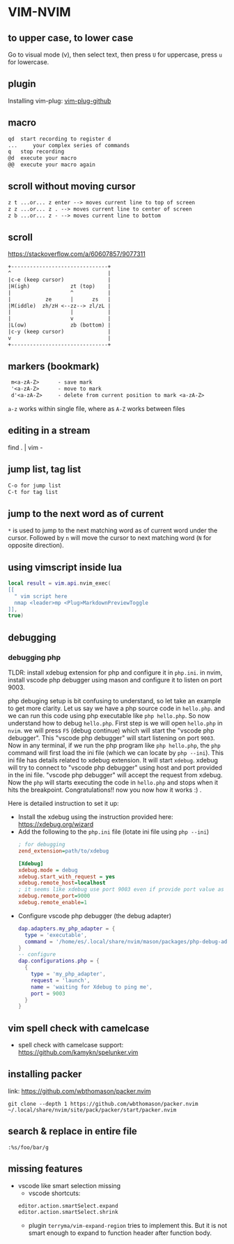 # VIM-NVIM

## to upper case, to lower case

Go to visual mode (v), then select text, then press `U` for uppercase, press `u` for lowercase.

## plugin

Installing vim-plug: [vim-plug-github](https://github.com/junegunn/vim-plug)

## macro

```txt
qd 	start recording to register d
... 	your complex series of commands
q 	stop recording
@d 	execute your macro
@@ 	execute your macro again
```

## scroll without moving cursor

```txt
z t ...or... z enter --> moves current line to top of screen
z z ...or... z . --> moves current line to center of screen
z b ...or... z - --> moves current line to bottom
```

## scroll

https://stackoverflow.com/a/60607857/9077311

```txt
+-------------------------------+
^                               |
|c-e (keep cursor)              |
|H(igh)             zt (top)    |
|                   ^           |
|           ze      |      zs   |
|M(iddle)  zh/zH <--zz--> zl/zL |
|                   |           |
|                   v           |
|L(ow)              zb (bottom) |
|c-y (keep cursor)              |
v                               |
+-------------------------------+
```

## markers (bookmark)

```txt
 m<a-zA-Z>      - save mark
 '<a-zA-Z>      - move to mark
 d'<a-zA-Z>     - delete from current position to mark <a-zA-Z>
```

`a-z` works within single file, where as `A-Z` works between files

## editing in a stream

find . | vim -


## jump list, tag list

```txt
C-o for jump list
C-t for tag list
```

## jump to the next word as of current

`*` is used to jump to the next matching word as of current word under the
cursor. Followed by `n` will move the cursor to next matching word (`N` for
opposite direction).

## using vimscript inside lua

```lua
local result = vim.api.nvim_exec(
[[
  " vim script here
  nmap <leader>mp <Plug>MarkdownPreviewToggle
]],
true)
```

## debugging

### debugging php

TLDR: install xdebug extension for php and configure it in `php.ini`.
in nvim, install vscode php debugger using mason and configure it to 
listen on port 9003.

php debuging setup is bit confusing to understand, so let take an example
to get more clarity. Let us say we have a php source code in `hello.php`.
and we can run this code using php executable like `php hello.php`.
So now understand how to debug `hello.php`. First step is we will open `hello.php`
in `nvim`. we will press `F5` (debug continue) which will start the "vscode php debugger".
This "vscode php debugger" will start listening on port `9003`. Now in any terminal, if
we run the php program like `php hello.php`, the `php` command will first load the
ini file (which we can locate by `php --ini`). This ini file has details related to
xdebug extension. It will start `xdebug`. xdebug will try to connect to "vscode php debugger"
using host and port provided in the ini file. "vscode php debugger" will accept the request
from xdebug. Now the `php` will starts executing the code in `hello.php` and stops when
it hits the breakpoint. Congratulations!! now you now how it works :) .

Here is detailed instruction to set it up:

- Install the xdebug using the instruction provided here: https://xdebug.org/wizard
- Add the following to the `php.ini` file (lotate ini file using `php --ini`)
  ```ini
  ; for debugging
  zend_extension=path/to/xdebug

  [Xdebug]
  xdebug.mode = debug
  xdebug.start_with_request = yes
  xdebug.remote_host=localhost
  ; it seems like xdebug use port 9003 even if provide port value as 9000
  xdebug.remote_port=9000
  xdebug.remote_enable=1
  ```
- Configure vscode php debugger (the debug adapter)
  ```lua
  dap.adapters.my_php_adapter = {
    type = 'executable',
    command = '/home/es/.local/share/nvim/mason/packages/php-debug-adapter/php-debug-adapter',
  }
  -- configure
  dap.configurations.php = {
    {
      type = 'my_php_adapter',
      request = 'launch',
      name = 'waiting for Xdebug to ping me',
      port = 9003
    }
  }
  ```

## vim spell check with camelcase

- spell check with camelcase support: https://github.com/kamykn/spelunker.vim

## installing packer

link: https://github.com/wbthomason/packer.nvim

```shell
git clone --depth 1 https://github.com/wbthomason/packer.nvim ~/.local/share/nvim/site/pack/packer/start/packer.nvim
```

## search & replace in entire file

`:%s/foo/bar/g`

## missing features

- vscode like smart selection missing
  - vscode shortcuts:
  ```txt
  editor.action.smartSelect.expand
  editor.action.smartSelect.shrink
  ```
  - plugin `terryma/vim-expand-region` tries to implement this.
  But it is not smart enough to expand to function header after function body.


